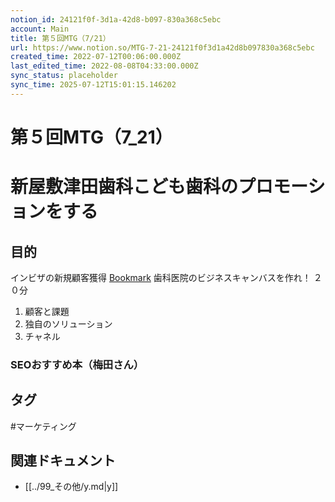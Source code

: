 ```yaml
---
notion_id: 24121f0f-3d1a-42d8-b097-830a368c5ebc
account: Main
title: 第５回MTG（7/21）
url: https://www.notion.so/MTG-7-21-24121f0f3d1a42d8b097830a368c5ebc
created_time: 2022-07-12T00:06:00.000Z
last_edited_time: 2022-08-08T04:33:00.000Z
sync_status: placeholder
sync_time: 2025-07-12T15:01:15.146202
---
```

# 第５回MTG（7_21）

# 新屋敷津田歯科こども歯科のプロモーションをする
## 目的
インビザの新規顧客獲得
[Bookmark](https://www.tsuda-dental.com/)
歯科医院のビジネスキャンバスを作れ！
２０分
1. 顧客と課題
1. 独自のソリューション
1. チャネル
### SEOおすすめ本（梅田さん）

## タグ

#マーケティング 

## 関連ドキュメント

- [[../99_その他/y.md|y]]
